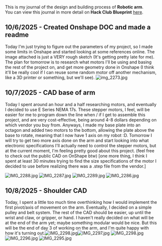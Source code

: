 <!--
  ===================    !!READ THIS NOTICE!!   ====================
  DO NOT edit this file manually. Your changes WILL BE OVERWRITTEN!
  This journal is auto generated and updated by Hack Club Blueprint.
  To edit this file, please edit your journal entries on Blueprint.
  ==================================================================
-->

This is my journal of the design and building process of **Robotic arm**.  
You can view this journal in more detail on **Hack Club Blueprint** [here](https://blueprint.hackclub.com/projects/223).


## 10/6/2025 - Created Onshape DOC and made a readme  

Today I'm just trying to figure out the parameters of my project, so I made some limits in Onshape and started looking at some references online. The image attached is just a VERY rough sketch (It's getting pretty late for me). The plan for tomorrow is to research what motors I'll be using and basing the rest of the project on, and get more geometry done in Onshape (I think it'll be really cool if I can reuse some random motor off another mechanism, like a 3D printer or something, but we'll see).
![img_2273.jpg](https://blueprint.hackclub.com/user-attachments/blobs/redirect/eyJfcmFpbHMiOnsiZGF0YSI6NjcyLCJwdXIiOiJibG9iX2lkIn19--c75bb35ea2407931a879617ea3f7113e83a65106/img_2273.jpg)

  

## 10/7/2025 - CAD base of arm  

Today I spent around an hour and a half researching motors, and eventually I decided to use E Series NEMA 17s. These stepper motors, I feel, will be easier for me to program down the line when / if I get to assemble this project, and are very cost-effective, being around 4-8 dollars depending on which vendor you buy from. Anyways, I made my base plate into an octagon and added two motors to the bottom, allowing the plate above the base to rotate, meaning that I now have 1 axis on my robot :D. Tomorrow I will try to get two more axis done on the arm and start looking into what electronic specifications I'll actually need to control the stepper motors, but at the current moment, I'm feeling pretty good about this project. (feel free to check out the public CAD on OnShape btw) [one more thing, I think I spent at least 30 minutes trying to find the size specifications of the motor I decided to use before realizing there was a .step file from the vendor.]

![IMG_2288.jpg](https://blueprint.hackclub.com/user-attachments/blobs/redirect/eyJfcmFpbHMiOnsiZGF0YSI6ODM4LCJwdXIiOiJibG9iX2lkIn19--77b7f3bcfb9ac5e385844a42bc9a52edaf0c34e9/IMG_2288.jpg)
![IMG_2287.jpg](https://blueprint.hackclub.com/user-attachments/blobs/redirect/eyJfcmFpbHMiOnsiZGF0YSI6ODM3LCJwdXIiOiJibG9iX2lkIn19--339d4d2e7aa067979c351636ffe21135a9c86711/IMG_2287.jpg)
![IMG_2289.jpg](https://blueprint.hackclub.com/user-attachments/blobs/redirect/eyJfcmFpbHMiOnsiZGF0YSI6ODM2LCJwdXIiOiJibG9iX2lkIn19--ab7d5e5a5ecf8f17b17dcfb9d0ad62cf1e1e5307/IMG_2289.jpg)
![IMG_2286.jpg](https://blueprint.hackclub.com/user-attachments/blobs/redirect/eyJfcmFpbHMiOnsiZGF0YSI6ODM1LCJwdXIiOiJibG9iX2lkIn19--e94cbcf5229348624384dad8d1a457dac0b0e732/IMG_2286.jpg)
  

## 10/8/2025 - Shoulder CAD  

Today, I spent a little too much time overthinking how I would implement the first pivot/axis of movement on the arm. Eventually, I decided on a simple pulley and belt system. The rest of the CAD should be easier, up until the wrist and claw, or gripper, or hand. I haven't really decided on what will be at the end of the arm yet; maybe something modular would be nice. But this will be the end of day 3 of working on the arm, and I'm quite happy with how it's turning out.![IMG_2298.jpg](https://blueprint.hackclub.com/user-attachments/blobs/proxy/eyJfcmFpbHMiOnsiZGF0YSI6OTk1LCJwdXIiOiJibG9iX2lkIn19--b6fec1213176a9424f752b1f79300650f6600584/IMG_2298.jpg)![IMG_2297.jpg](/user-attachments/blobs/proxy/eyJfcmFpbHMiOnsiZGF0YSI6OTk5LCJwdXIiOiJibG9iX2lkIn19--9ac1b73e3b63b0f1ba0e619e1a1cbac22bbf68eb/IMG_2297.jpg)
![IMG_2298.jpg](https://blueprint.hackclub.com/user-attachments/blobs/proxy/eyJfcmFpbHMiOnsiZGF0YSI6OTk4LCJwdXIiOiJibG9iX2lkIn19--8e441aa6665b9e3084b3b742f56a709f8c11882a/IMG_2298.jpg)
![IMG_2296.jpg](https://blueprint.hackclub.com/user-attachments/blobs/proxy/eyJfcmFpbHMiOnsiZGF0YSI6OTk3LCJwdXIiOiJibG9iX2lkIn19--4a794f4cf4b4c094fe07fb77bd3b12dab9ee627c/IMG_2296.jpg)
![IMG_2295.jpg](https://blueprint.hackclub.com/user-attachments/blobs/proxy/eyJfcmFpbHMiOnsiZGF0YSI6OTk2LCJwdXIiOiJibG9iX2lkIn19--0e9594bb2978da0b3aa0defb8cddf65b070925e6/IMG_2295.jpg)
  

